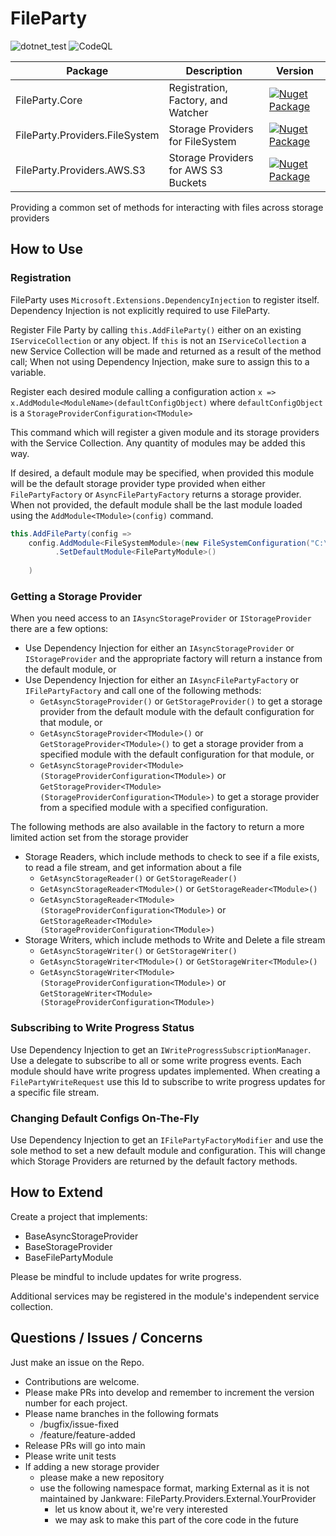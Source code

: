 # FileParty
![dotnet_test](https://github.com/JankwareDotCom/FileParty/workflows/dotnet_test/badge.svg)
![CodeQL](https://github.com/JankwareDotCom/FileParty/actions/workflows/codeql-analysis.yml/badge.svg)

| Package | Description | Version |
| ------- | ----------- | ------- |
|FileParty.Core|Registration, Factory, and Watcher|[![Nuget Package](https://badgen.net/nuget/v/FileParty.Core)](https://www.nuget.org/packages/FileParty.Core/)|
|FileParty.Providers.FileSystem|Storage Providers for FileSystem|[![Nuget Package](https://badgen.net/nuget/v/FileParty.Providers.FileSystem)](https://www.nuget.org/packages/FileParty.Providers.FileSystem/)|
|FileParty.Providers.AWS.S3|Storage Providers for AWS S3 Buckets|[![Nuget Package](https://badgen.net/nuget/v/FileParty.Providers.AWS.S3)](https://www.nuget.org/packages/FileParty.Providers.AWS.S3/)|

Providing a common set of methods for interacting with files across storage providers 

## How to Use

### Registration
FileParty uses `Microsoft.Extensions.DependencyInjection` to register itself.  Dependency Injection is not explicitly required to use FileParty.

Register File Party by calling `this.AddFileParty()` either on an existing `IServiceCollection` or any object. If `this` is not an `IServiceCollection` 
a new Service Collection will be made and returned as a result of the method call; When not using Dependency Injection, make sure to assign this to a
variable.

Register each desired module calling a configuration action `x => x.AddModule<ModuleName>(defaultConfigObject)` where `defaultConfigObject` is 
a `StorageProviderConfiguration<TModule>`

This command which will register a given module and its storage providers with the Service Collection. Any quantity of modules may be added this way.

If desired, a default module may be specified, when provided this module will be the default storage provider type provided when either 
`FilePartyFactory` or `AsyncFilePartyFactory` returns a storage provider.  When not provided, the default module shall be the last module loaded using the 
`AddModule<TModule>(config)` command.

```c#
this.AddFileParty(config => 
    config.AddModule<FileSystemModule>(new FileSystemConfiguration("C:\FilePartyBaseDirectory"))
          .SetDefaultModule<FilePartyModule>()
    
    )
```

### Getting a Storage Provider
When you need access to an `IAsyncStorageProvider` or `IStorageProvider` there are a few options:
- Use Dependency Injection for either an `IAsyncStorageProvider` or `IStorageProvider` and the appropriate factory will 
  return a instance from the default module, or 
- Use Dependency Injection for either an `IAsyncFilePartyFactory` or `IFilePartyFactory` and call one of the following methods:
  - `GetAsyncStorageProvider()` or `GetStorageProvider()` to get a storage provider from the default module with the default 
    configuration for that module, or
  - `GetAsyncStorageProvider<TModule>()` or `GetStorageProvider<TModule>()` to get a storage provider from a specified module 
    with the default configuration for that module, or
  - `GetAsyncStorageProvider<TModule>(StorageProviderConfiguration<TModule>)` or `GetStorageProvider<TModule>(StorageProviderConfiguration<TModule>)`
    to get a storage provider from a specified module with a specified configuration.
    
The following methods are also available in the factory to return a more limited action set from the storage provider
- Storage Readers, which include methods to check to see if a file exists, to read a file stream, and get information about a file 
  - `GetAsyncStorageReader()` or `GetStorageReader()`
  - `GetAsyncStorageReader<TModule>()` or `GetStorageReader<TModule>()`
  - `GetAsyncStorageReader<TModule>(StorageProviderConfiguration<TModule>)` or `GetStorageReader<TModule>(StorageProviderConfiguration<TModule>)`
- Storage Writers, which include methods to Write and Delete a file stream
  - `GetAsyncStorageWriter()` or `GetStorageWriter()`
  - `GetAsyncStorageWriter<TModule>()` or `GetStorageWriter<TModule>()`
  - `GetAsyncStorageWriter<TModule>(StorageProviderConfiguration<TModule>)` or `GetStorageWriter<TModule>(StorageProviderConfiguration<TModule>)`

### Subscribing to Write Progress Status
Use Dependency Injection to get an `IWriteProgressSubscriptionManager`.  Use a delegate to subscribe to all or some write progress events.  Each module should
have write progress updates implemented.  When creating a `FilePartyWriteRequest` use this Id to subscribe to write progress updates for a specific file stream.

### Changing Default Configs On-The-Fly
Use Dependency Injection to get an `IFilePartyFactoryModifier` and use the sole method to set a new default module and configuration.  This will change which 
Storage Providers are returned by the default factory methods.

## How to Extend

Create a project that implements:

- BaseAsyncStorageProvider
- BaseStorageProvider
- BaseFilePartyModule

Please be mindful to include updates for write progress.

Additional services may be registered in the module's independent service collection.

## Questions / Issues / Concerns
Just make an issue on the Repo.  
- Contributions are welcome.  
- Please make PRs into develop and remember to increment the version number for each project.
- Please name branches in the following formats 
  - /bugfix/issue-fixed
  - /feature/feature-added
- Release PRs will go into main
- Please write unit tests
- If adding a new storage provider
  - please make a new repository
  - use the following namespace format, marking External as it is not maintained by Jankware: FileParty.Providers.External.YourProvider
    - let us know about it, we're very interested
    - we may ask to make this part of the core code in the future